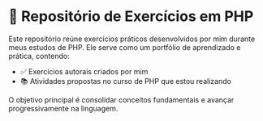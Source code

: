 # 📘 Repositório de Exercícios em PHP

Este repositório reúne exercícios práticos desenvolvidos por mim durante meus estudos de PHP. Ele serve como um portfólio de aprendizado e prática, contendo:

- ✅ Exercícios autorais criados por mim
- 📚 Atividades propostas no curso de PHP que estou realizando

O objetivo principal é consolidar conceitos fundamentais e avançar progressivamente na linguagem.
